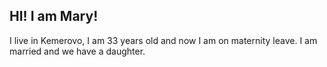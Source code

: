 ## HI! I am Mary!
I live in Kemerovo, I am 33 years old and now I am on maternity leave.
I am married and we have a daughter.
